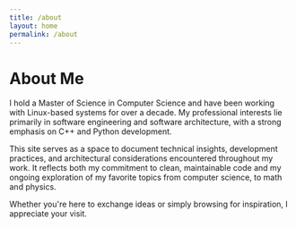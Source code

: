 ```yaml
---
title: /about
layout: home
permalink: /about
---
```


# About Me

I hold a Master of Science in Computer Science and have been working with Linux-based systems for over a decade.
My professional interests lie primarily in software engineering and software architecture,
with a strong emphasis on C++ and Python development.

This site serves as a space to document technical insights, development practices, and architectural considerations encountered throughout my work.
It reflects both my commitment to clean, maintainable code and my ongoing exploration of my favorite topics
from computer science, to math and physics.

Whether you're here to exchange ideas or simply browsing for inspiration, I appreciate your visit.
